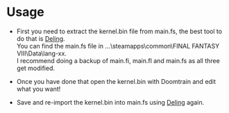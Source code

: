 # Usage
* First you need to extract the kernel.bin file from main.fs, the best tool to do that is [Deling](https://github.com/myst6re/deling/releases). <br/>
You can find the main.fs file in ...\steamapps\common\FINAL FANTASY VIII\Data\lang-xx.<br/>
I recommend doing a backup of main.fi, main.fl and main.fs as all three get modified.

* Once you have done that open the kernel.bin with Doomtrain and edit what you want!

* Save and re-import the kernel.bin into main.fs using [Deling](https://github.com/myst6re/deling/releases) again.